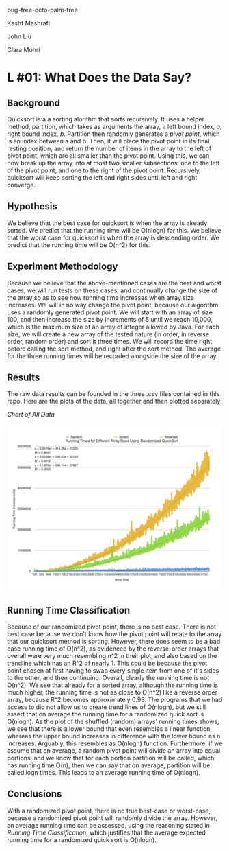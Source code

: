 bug-free-octo-palm-tree


Kashf Mashrafi

John Liu

Clara Mohri

# L #01: What Does the Data Say?

## Background
  Quicksort is a a sorting alorithm that sorts recursively. It uses a helper method, partition, which takes as arguments the array, a left bound index, *a*, right bound index, *b*. Partition then randomly generates a *pivot point*, which is an index between a and b. Then, it will place the pivot point in its final resting position, and return the number of items in the array to the left of pivot point, which are all smaller than the pivot point. Using this, we can now break up the array into at most two smaller subsections: one to the left of the pivot point, and one to the right of the pivot point. Recursively, quicksort will keep sorting the left and right sides until left and right converge. 

## Hypothesis

  We believe that the best case for quicksort is when the array is already sorted. We predict that the running time will be O(nlogn) for this. 
  We believe that the worst case for quicksort is when the array is descending order. We predict that the running time will be O(n^2) for this.

## Experiment Methodology
  Because we believe that the above-mentioned cases are the best and worst cases, we will run tests on these cases, and continually change the size of the array so as to see how running time increases when array size increases. We will in no way change the pivot point, because our algorithm uses a randomly generated pivot point.
  We will start with an array of size 100, and then increase the size by increments of 5 until we reach 10,000, which is the maximum size of an array of integer allowed by Java. For each size, we will create a new array of the tested nature (in order, in reverse order, random order) and sort it three times. We will record the time right before calling the sort method, and right after the sort method. The average for the three running times will be recorded alongside the size of the array.

## Results 
  The raw data results can be founded in the three .csv files contained in this repo. Here are the plots of the data, all together and then plotted separately: 

*Chart of All Data*

![alt text](https://github.com/cmohri/bug-free-octo-palm-tree/blob/master/AllTimes.png) 

## Running Time Classification
  Because of our randomized pivot point, there is no best case. There is not best case because we don't know how the pivot point will relate to the array that our quicksort method is sorting. 
  However, there does seem to be a bad case running time of O(n^2), as evidenced by the reverse-order arrays that overall were very much resembling n^2 in their plot, and also based on the trendline which has an R^2 of nearly 1. This could be because the pivot point chosen at first having to swap every single item from one of it's sides to the other, and then continuing. 
  Overall, clearly the running time is not O(n^2). We see that already for a sorted array, although the running time is much higher, the running time is not as close to O(n^2) like a reverse order array, because R^2 becomes approximately 0.98. The programs that we had access to did not allow us to create trend lines of O(nlogn), but we still assert that on average the running time for a randomized quick sort is O(nlogn). As the plot of the shuffled (random) arrays' running times shows, we see that there is a lower bound that even resembles a linear function, whereas the upper bound increases in difference with the lower bound as n increases. Arguably, this resembles as O(nlogn) function. Furthermore, if we assume that on average, a random pivot point will divide an array into equal portions, and we know that for each portion partition will be called, which has running time O(n), then we can say that on average, partition will be called logn times. This leads to an average running time of O(nlogn).
  
## Conclusions
  With a randomized pivot point, there is no true best-case or worst-case, because a randomized pivot point will randomly divide the array. However, an average running time can be assessed, using the reasoning stated in *Running Time Classification*, which justifies that the average expected running time for a randomized quick sort is O(nlogn).

